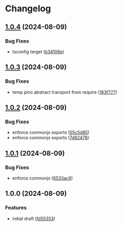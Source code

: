 # Changelog

## [1.0.4](https://github.com/pragmaticivan/otel-pino-transport/compare/v1.0.3...v1.0.4) (2024-08-09)


### Bug Fixes

* tsconfig target ([b34106e](https://github.com/pragmaticivan/otel-pino-transport/commit/b34106ef1223e9832e3e460e0d46a2c817b74e3a))

## [1.0.3](https://github.com/pragmaticivan/otel-pino-transport/compare/v1.0.2...v1.0.3) (2024-08-09)


### Bug Fixes

* temp pino abstract transport from require ([183f777](https://github.com/pragmaticivan/otel-pino-transport/commit/183f777e069fc112ab2f6bf236a980be792ce971))

## [1.0.2](https://github.com/pragmaticivan/otel-pino-transport/compare/v1.0.1...v1.0.2) (2024-08-09)


### Bug Fixes

* enforce commonjs exports ([05c5d85](https://github.com/pragmaticivan/otel-pino-transport/commit/05c5d851bc282ddde44394bdde6e16b12765a1d8))
* enforce commonjs exports ([7d82478](https://github.com/pragmaticivan/otel-pino-transport/commit/7d82478746119d47609121591a7abcf64a0b424a))

## [1.0.1](https://github.com/pragmaticivan/otel-pino-transport/compare/v1.0.0...v1.0.1) (2024-08-09)


### Bug Fixes

* enforce commonjs ([6533ac9](https://github.com/pragmaticivan/otel-pino-transport/commit/6533ac91f690f9c64b8eea0c5ecdafc771b90fef))

## 1.0.0 (2024-08-09)


### Features

* initial draft ([fd55353](https://github.com/pragmaticivan/otel-pino-transport/commit/fd553538cb8847be74cee47eddd2aa36509072b2))
